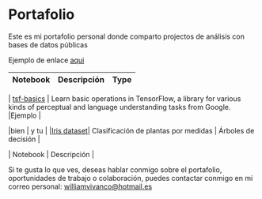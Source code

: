 # Portafolio
Este es mi portafolio personal donde comparto projectos de análisis con bases de datos públicas 


Ejemplo de enlace [aqui](https://www.kaggle.com/artgor/russia-usa-india-and-other-countries) 


| Notebook | Descripción |Type|
|--------------------------------------------------------------------------------------------------------------|-------------------------------------------------------------------------------------------------------------------------------------------------------------------|-----------------------------------------------------------------------------------------------------------------------------------------|

| [tsf-basics](http://nbviewer.ipython.org/github/donnemartin/data-science-ipython-notebooks/blob/master/deep-learning/tensor-flow-examples/notebooks/1_intro/basic_operations.ipynb) | Learn basic operations in TensorFlow, a library for various kinds of perceptual and language understanding tasks from Google. |Ejemplo |



|bien | y tu |
|[Iris dataset](https://nbviewer.jupyter.org/github/Aibloy/Python/blob/master/Arboles%20de%20decisi%C3%B3n%20.ipynb)| Clasificación de plantas por medidas | Árboles de decisión |


| Notebook | Descripción |



Si te gusta lo que ves, deseas hablar conmigo sobre el portafolio, oportunidades de trabajo o colaboración, puedes contactar conmigo en mi correo personal: williamvivanco@hotmail.es 

